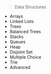 > Data Structures
 - Arrays
 - Linked Lists
 - Trees
 - Balanced Trees
 - Stacks
 - Queues
 - Heap
 - Disjoint Set
 - Multiple Choice
 - Trie
 - Advanced
